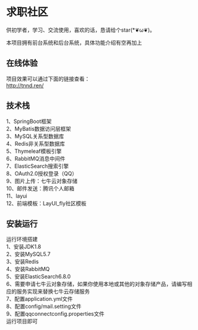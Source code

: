 # 求职社区
供初学者，学习、交流使用，喜欢的话，恳请给个star(*❦ω❦)。<br>

本项目拥有前台系统和后台系统，具体功能介绍有空再加上

## 在线体验
项目效果可以通过下面的链接查看：<br>
http://tnnd.ren/

## 技术栈
1、SpringBoot框架<br>
2、MyBatis数据访问层框架<br>
3、MySQL关系型数据库<br>
4、Redis非关系型数据库<br>
5、Thymeleaf模板引擎<br>
6、RabbitMQ消息中间件<br>
7、ElasticSearch搜索引擎<br>
8、OAuth2.0授权登录（QQ）<br>
9、图片上传：七牛云对象存储<br>
10、邮件发送：腾讯个人邮箱<br>
11、layui<br>
12、前端模板：LayUI_fly社区模板<br>

## 安装运行
运行环境搭建<br>
1、安装JDK1.8<br>
2、安装MySQL5.7<br>
3、安装Redis<br>
4、安装RabbitMQ<br>
5、安装ElasticSearch6.8.0<br>
6、需要申请七牛云对象存储，如果你使用本地或其他的对象存储产品，请编写相应的服务实现来替换七牛云存储服务<br>
7、配置application.yml文件<br>
8、配置config/mail.setting文件<br>
9、配置qqconnectconfig.properties文件<br>
运行项目即可